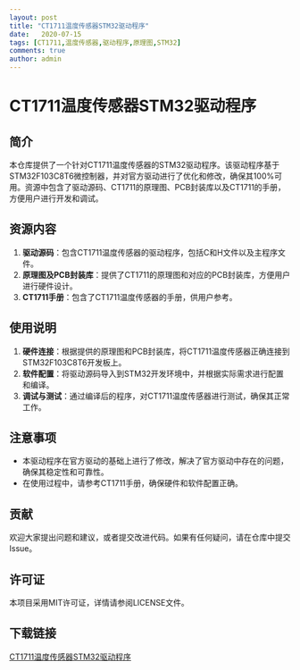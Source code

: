 ```yaml
---
layout: post
title: "CT1711温度传感器STM32驱动程序"
date:   2020-07-15
tags: [CT1711,温度传感器,驱动程序,原理图,STM32]
comments: true
author: admin
---
```

# CT1711温度传感器STM32驱动程序

## 简介
本仓库提供了一个针对CT1711温度传感器的STM32驱动程序。该驱动程序基于STM32F103C8T6微控制器，并对官方驱动进行了优化和修改，确保其100%可用。资源中包含了驱动源码、CT1711的原理图、PCB封装库以及CT1711的手册，方便用户进行开发和调试。

## 资源内容
1. **驱动源码**：包含CT1711温度传感器的驱动程序，包括C和H文件以及主程序文件。
2. **原理图及PCB封装库**：提供了CT1711的原理图和对应的PCB封装库，方便用户进行硬件设计。
3. **CT1711手册**：包含了CT1711温度传感器的手册，供用户参考。

## 使用说明
1. **硬件连接**：根据提供的原理图和PCB封装库，将CT1711温度传感器正确连接到STM32F103C8T6开发板上。
2. **软件配置**：将驱动源码导入到STM32开发环境中，并根据实际需求进行配置和编译。
3. **调试与测试**：通过编译后的程序，对CT1711温度传感器进行测试，确保其正常工作。

## 注意事项
- 本驱动程序在官方驱动的基础上进行了修改，解决了官方驱动中存在的问题，确保其稳定性和可靠性。
- 在使用过程中，请参考CT1711手册，确保硬件和软件配置正确。

## 贡献
欢迎大家提出问题和建议，或者提交改进代码。如果有任何疑问，请在仓库中提交Issue。

## 许可证
本项目采用MIT许可证，详情请参阅LICENSE文件。

## 下载链接

[CT1711温度传感器STM32驱动程序](https://pan.quark.cn/s/b90c11fd2bc4)